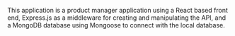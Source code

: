 This application is a product manager application using a React based front end, Express.js as a middleware for creating and manipulating the API, and a MongoDB database using Mongoose to connect with the local database. 